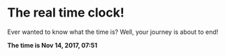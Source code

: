 # The real time clock!

Ever wanted to know what the time is? Well, your journey is about to end!

**The time is Nov 14, 2017, 07:51**